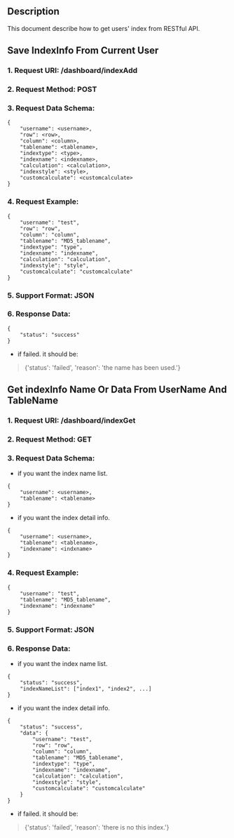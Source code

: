 
Description
-----------
This document describe how to get users' index from RESTful API.


Save IndexInfo From Current User
-------------
### 1. Request URI: /dashboard/indexAdd
### 2. Request Method: POST
### 3. Request Data Schema:
```
{
    "username": <username>,
    "row": <row>,
    "column": <column>,
    "tablename": <tablename>,
    "indextype": <type>,
    "indexname": <indexname>,
    "calculation": <calculation>,
    "indexstyle": <style>,
    "customcalculate": <customcalculate>
}

```
### 4. Request Example:
```
{
    "username": "test",
    "row": "row",
    "column": "column",
    "tablename": "MD5_tablename",
    "indextype": "type",
    "indexname": "indexname",
    "calculation": "calculation",
    "indexstyle": "style",
    "customcalculate": "customcalculate"
}
```
### 5. Support Format: JSON
### 6. Response Data:
```
{
    "status": "success"
}
```
* if failed. it should be:
> {'status': 'failed', 'reason': 'the name has been used.'}



Get indexInfo Name Or Data From UserName And TableName
-------------
### 1. Request URI: /dashboard/indexGet
### 2. Request Method: GET
### 3. Request Data Schema:
* if you want the index name list.
```
{
    "username": <username>,
    "tablename": <tablename>
}
```
* if you want the index detail info.
```
{
    "username": <username>,
    "tablename": <tablename>,
    "indexname": <indxname>
}
```
### 4. Request Example:
```
{
    "username": "test",
    "tablename": "MD5_tablename",
    "indexname": "indexname"
}
```
### 5. Support Format: JSON
### 6. Response Data:
* if you want the index name list.
```
{
    "status": "success",
    "indexNameList": ["index1", "index2", ...]
}
```
* if you want the index detail info.
```
{
    "status": "success",
    "data": {
    	"username": "test",
	    "row": "row",
	    "column": "column",
	    "tablename": "MD5_tablename",
	    "indextype": "type",
	    "indexname": "indexname",
	    "calculation": "calculation",
	    "indexstyle": "style",
	    "customcalculate": "customcalculate"
    }
}
```
* if failed. it should be:
> {'status': 'failed', 'reason': 'there is no this index.'}

